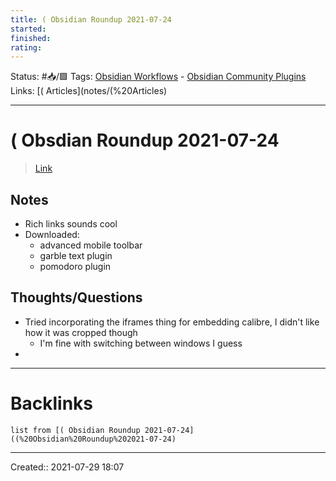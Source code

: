 ```yaml
---
title: ( Obsidian Roundup 2021-07-24
started:
finished:
rating: 
---
```

Status: #📥/🟩
Tags: [Obsidian Workflows](Obsidian%20Workflows) - [Obsidian Community Plugins](Obsidian%20Community%20Plugins)
Links: [( Articles](notes/(%20Articles)
___
# ( Obsdian Roundup 2021-07-24
> [Link](https://obsidianroundup.org/2021-07-24/)
## Notes
- Rich links sounds cool
- Downloaded:
	- advanced mobile toolbar
	- garble text plugin
	- pomodoro plugin
## Thoughts/Questions
- Tried incorporating the iframes thing for embedding calibre, I didn't like how it was cropped though
	- I'm fine with switching between windows I guess
-
___
# Backlinks
```dataview
list from [( Obsidian Roundup 2021-07-24]((%20Obsidian%20Roundup%202021-07-24)
```
___
Created:: 2021-07-29 18:07